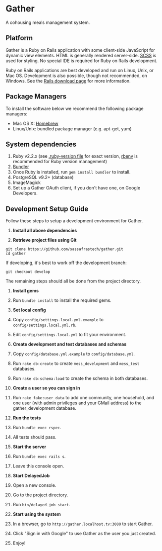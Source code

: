 # Gather
A cohousing meals management system.

## Platform
Gather is a Ruby on Rails application with some client-side JavaScript for dynamic view elements. HTML is generally rendered server-side. [SCSS](http://sass-lang.com/) is used for styling. No special IDE is required for Ruby on Rails development.

Ruby on Rails applications are best developed and run on Linux, Unix, or Mac OS. Development is also possible, though not recommended, on Windows. See the [Rails download page](http://rubyonrails.org/download/) for more information.

## Package Managers

To install the software below we recommend the following package managers:

- Mac OS X: [Homebrew](http://brew.sh/)
- Linux/Unix: bundled package manager (e.g. apt-get, yum)

## System dependencies
1. Ruby v2.2.x (see [.ruby-version file](.ruby-version) for exact version, [rbenv](https://github.com/sstephenson/rbenv) is recommended for Ruby version management)
1. [Bundler](http://bundler.io/)
  1. Once Ruby is installed, run `gem install bundler` to install.
1. PostgreSQL v9.2+ (database)
1. ImageMagick
1. Set up a Gather OAuth client, if you don't have one, on Google Developers.

## Development Setup Guide
Follow these steps to setup a development environment for Gather.

1. **Install all above dependencies**

1. **Retrieve project files using Git**
  ```
  git clone https://github.com/sassafrastech/gather.git
  cd gather
  ```

  If developing, it's best to work off the development branch:
  ```
  git checkout develop
  ```

  The remaining steps should all be done from the project directory.

1. **Install gems**
  1. Run `bundle install` to install the required gems.

1. **Set local config**
  1. Copy `config/settings.local.yml.example` to `config/settings.local.yml.rb`.
  1. Edit `config/settings.local.yml` to fit your environment.

1. **Create development and test databases and schemas**
  1. Copy `config/database.yml.example` to `config/database.yml`.
  1. Run `rake db:create` to create `mess_development` and `mess_test` databases.
  1. Run `rake db:schema:load` to create the schema in both databases.

1. **Create a user so you can sign in**
  1. Run `rake fake:user_data` to add one community, one household, and one user (with admin privileges and your GMail address) to the gather_development database.

1. **Run the tests**
  1. Run `bundle exec rspec`.
  1. All tests should pass.

1. **Start the server**
  1. Run `bundle exec rails s`.
  1. Leave this console open.

1. **Start DelayedJob**
  1. Open a new console.
  1. Go to the project directory.
  1. Run `bin/delayed_job start`.

1. **Start using the system**
  1. In a browser, go to `http://gather.localhost.tv:3000` to start Gather.
  1. Click "Sign in with Google" to use Gather as the user you just created.
  1. Enjoy!
